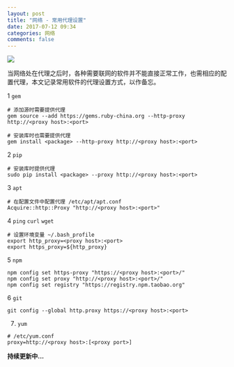 ```yaml
---
layout: post
title: "网络 - 常用代理设置"
date: 2017-07-12 09:34
categories: 网络
comments: false
---
```


![](https://timgsa.baidu.com/timg?image&quality=80&size=b9999_10000&sec=1503377034230&di=344b865c976841586090586aa5b3c3a9&imgtype=0&src=http%3A%2F%2Fimg2.niutuku.com%2Fdesk%2F1208%2F1421%2Fntk-1421-3307.jpg)

当网络处在代理之后时，各种需要联网的软件并不能直接正常工作，也需相应的配置代理，本文记录常用软件的代理设置方式，以作备忘。

1 `gem`

```
# 添加源时需要提供代理
gem source --add https://gems.ruby-china.org --http-proxy http://<proxy host>:<port>

# 安装库时也需要提供代理
gem install <package> --http-proxy http://<proxy host>:<port>
```

2 `pip`

```
# 安装库时提供代理
sudo pip install <package> --proxy http://<proxy host>:<port>
```

3 `apt`

```
# 在配置文件中配置代理 /etc/apt/apt.conf
Acquire::http::Proxy "http://<proxy host>:<port>"
```

4 `ping` `curl` `wget`

```
# 设置环境变量 ~/.bash_profile
export http_proxy=<proxy host>:<port>
export https_proxy=${http_proxy}
```

5 `npm`

```
npm config set https-proxy "https://<proxy host>:<port>/"
npm config set proxy "http://<proxy host>:<port>/"
npm config set registry "https://registry.npm.taobao.org"
```

6 `git`

```
git config --global http.proxy https://<proxy host>:<port>
```

7. `yum`

```
# /etc/yum.conf
proxy=http://<proxy host>:[<proxy port>]
```

**持续更新中...**
